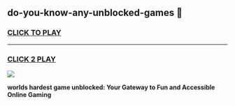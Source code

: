 
## do-you-know-any-unblocked-games 👋
<h3>
<a href="https://premium.freeplayer.one?title=do-you-know-any-unblocked-games&ref=14F">CLICK TO PLAY</a></h3>
<hr>

<h3>
<a href="https://premium.freeplayer.one?title=do-you-know-any-unblocked-games&ref=14F">CLICK 2 PLAY</a>
  
</h3>

<a href="https://premium.freeplayer.one?title=do-you-know-any-unblocked-games&ref=12F/"><img src="https://clearcache.store/games.png"></a>


**worlds hardest game unblocked: Your Gateway to Fun and Accessible Online Gaming**
